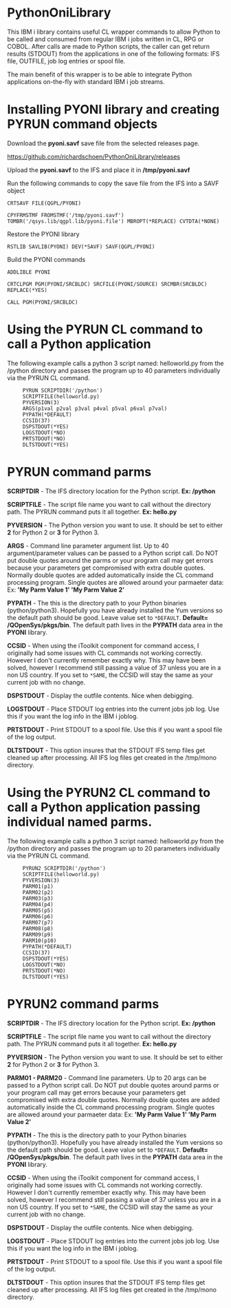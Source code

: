 # PythonOniLibrary
This IBM i library contains useful CL wrapper commands to allow Python to be called and consumed from regular IBM i jobs written in CL, RPG or COBOL. After calls are made to Python scripts, the caller can get return results (STDOUT) from the applications in one of the following formats: IFS file, OUTFILE, job log entries or spool file. 

The main benefit of this wrapper is to be able to integrate Python applications on-the-fly with standard IBM i job streams.

# Installing PYONI library and creating PYRUN command objects

Download the **pyoni.savf** save file from the selected releases page. 

https://github.com/richardschoen/PythonOniLibrary/releases

Upload the **pyoni.savf** to the IFS and place it in **/tmp/pyoni.savf**

Run the following commands to copy the save file from the IFS into a SAVF object

`CRTSAVF FILE(QGPL/PYONI)`
 
`CPYFRMSTMF FROMSTMF('/tmp/pyoni.savf') TOMBR('/qsys.lib/qgpl.lib/pyoni.file') MBROPT(*REPLACE) CVTDTA(*NONE)`

Restore the PYONI library

`RSTLIB SAVLIB(PYONI) DEV(*SAVF) SAVF(QGPL/PYONI)`

Build the PYONI commands

`ADDLIBLE PYONI`

`CRTCLPGM PGM(PYONI/SRCBLDC) SRCFILE(PYONI/SOURCE) SRCMBR(SRCBLDC) REPLACE(*YES)`

`CALL PGM(PYONI/SRCBLDC)`

# Using the PYRUN CL command to call a Python application

The following example calls a python 3 script named: helloworld.py from the /python directory and passes the program up to 40 parameters individually via the PYRUN CL command. 

 ```
      PYRUN SCRIPTDIR('/python')          
      SCRIPTFILE(helloworld.py)            
      PYVERSION(3)
      ARGS(p1val p2val p3val p4val p5val p6val p7val)                          
      PYPATH(*DEFAULT)   
      CCSID(37)          
      DSPSTDOUT(*YES)    
      LOGSTDOUT(*NO)     
      PRTSTDOUT(*NO)     
      DLTSTDOUT(*YES)   
```      

# PYRUN command parms

**SCRIPTDIR** - The IFS directory location for the Python script. **Ex: /python**

**SCRIPTFILE** - The script file name you want to call without the directory path. The PYRUN command puts it all together. **Ex: hello.py**

**PYVERSION** - The Python version you want to use. It should be set to either **2** for Python 2 or **3** for Python 3.

**ARGS** - Command line parameter argument list. Up to 40 argument/parameter values can be passed to a Python script call. Do NOT put double quotes around the parms or your program call may get errors because your parameters get compromised with extra double quotes. Normally double quotes are added automatically inside the CL command processing program. Single quotes are allowed around your parmaeter data:  Ex: **'My Parm Value 1' 'My Parm Value 2'**

**PYPATH** - The this is the directory path to your Python binaries (python/python3). Hopefully you have already installed the Yum versions so the default path should be good. Leave value set to `*DEFAULT`. **Default= /QOpenSys/pkgs/bin**. The default path lives in the **PYPATH** data area in the **PYONI** library.

**CCSID** - When using the iToolkit component for command access, I originally had some issues with CL commands not working correctly. However I don't currently remember exactly why. This may have been solved, however I recommend still passing a value of 37 unless you are in a non US country. If you set to `*SAME`, the CCSID will stay the same as your current job with no change.

**DSPSTDOUT** - Display the outfile contents. Nice when debigging. 

**LOGSTDOUT** - Place STDOUT log entries into the current jobs job log. Use this if you want the log info in the IBM i joblog.

**PRTSTDOUT** - Print STDOUT to a spool file. Use this if you want a spool file of the log output.

**DLTSTDOUT** - This option insures that the STDOUT IFS temp files get cleaned up after processing. All IFS log files get created in the /tmp/mono directory.

# Using the PYRUN2 CL command to call a Python application passing individual named parms. 

The following example calls a python 3 script named: helloworld.py from the /python directory and passes the program up to 20 parameters individually via the PYRUN CL command. 

 ```
      PYRUN2 SCRIPTDIR('/python')          
      SCRIPTFILE(helloworld.py)            
      PYVERSION(3)                          
      PARM01(p1)                            
      PARM02(p2)                            
      PARM03(p3)                            
      PARM04(p4)                            
      PARM05(p5)                            
      PARM06(p6)                            
      PARM07(p7)                            
      PARM08(p8)                            
      PARM09(p9)                            
      PARM10(p10)                           
      PYPATH(*DEFAULT)   
      CCSID(37)          
      DSPSTDOUT(*YES)    
      LOGSTDOUT(*NO)     
      PRTSTDOUT(*NO)     
      DLTSTDOUT(*YES)   
```      

# PYRUN2 command parms

**SCRIPTDIR** - The IFS directory location for the Python script. **Ex: /python**

**SCRIPTFILE** - The script file name you want to call without the directory path. The PYRUN command puts it all together. **Ex: hello.py**

**PYVERSION** - The Python version you want to use. It should be set to either **2** for Python 2 or **3** for Python 3.

**PARM01 - PARM20** - Command line parameters. Up to 20 args can be passed to a Python script call. Do NOT put double quotes around parms or your program call may get errors because your parameters get compromised with extra double quotes. Normally double quotes are added automatically inside the CL command processing program. Single quotes are allowed around your parmaeter data:  Ex: **'My Parm Value 1' 'My Parm Value 2'**

**PYPATH** - The this is the directory path to your Python binaries (python/python3). Hopefully you have already installed the Yum versions so the default path should be good. Leave value set to `*DEFAULT`. **Default= /QOpenSys/pkgs/bin**. The default path lives in the **PYPATH** data area in the **PYONI** library.

**CCSID** - When using the iToolkit component for command access, I originally had some issues with CL commands not working correctly. However I don't currently remember exactly why. This may have been solved, however I recommend still passing a value of 37 unless you are in a non US country. If you set to `*SAME`, the CCSID will stay the same as your current job with no change.

**DSPSTDOUT** - Display the outfile contents. Nice when debigging. 

**LOGSTDOUT** - Place STDOUT log entries into the current jobs job log. Use this if you want the log info in the IBM i joblog.

**PRTSTDOUT** - Print STDOUT to a spool file. Use this if you want a spool file of the log output.

**DLTSTDOUT** - This option insures that the STDOUT IFS temp files get cleaned up after processing. All IFS log files get created in the /tmp/mono directory.


